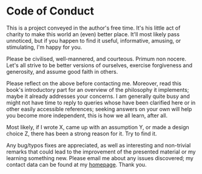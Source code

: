 Code of Conduct
===============

This is a project conveyed in the author's free time. It's his little
act of charity to make this world an (even) better place.
It'll most likely pass unnoticed, but if you happen to find it useful,
informative, amusing, or stimulating, I'm happy for you.

Please be civilised, well-mannered, and courteous. Primum non nocere.
Let's all strive to be better versions of ourselves, exercise forgiveness
and generosity, and assume good faith in others.

Please reflect on the above before contacting me. Moreover, read this book's
introductory part for an overview of the philosophy it implements;
maybe it already addresses your concerns. I am generally quite busy and
might not have time to reply to queries whose have been clarified here
or in other easily accessible references; seeking answers on your own
will help you become more independent, this is how we all learn, after all.

Most likely, if I wrote X, came up with an assumption Y, or made a design
choice Z, there has been a strong reason for it. Try to find it.

Any bug/typos fixes are appreciated, as well as interesting and non-trivial
remarks that could lead to the improvement of the presented material
or my learning something new. Please email me about any issues discovered;
my contact data can be found at my [homepage][1]. Thank you.

[1]: https://www.gagolewski.com
